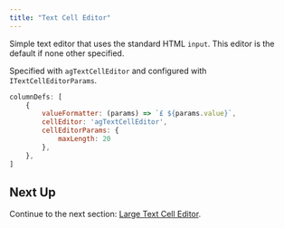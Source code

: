 ```yaml
---
title: "Text Cell Editor"
---
```


Simple text editor that uses the standard HTML `input`. This editor is the default if none other specified.

Specified with `agTextCellEditor` and configured with `ITextCellEditorParams`.

<interface-documentation interfaceName='ITextCellEditorParams' names='["useFormatter","maxLength"]'></interface-documentation>

```js
columnDefs: [
    {
        valueFormatter: (params) => `£ ${params.value}`,
        cellEditor: 'agTextCellEditor',
        cellEditorParams: {
            maxLength: 20
        },
    },
]
```

<grid-example title='Text Editor' name='text-editor' type='generated' options='{ "modules": ["clientside"] }'></grid-example>


## Next Up

Continue to the next section: [Large Text Cell Editor](../provided-cell-editors-large-text/).
